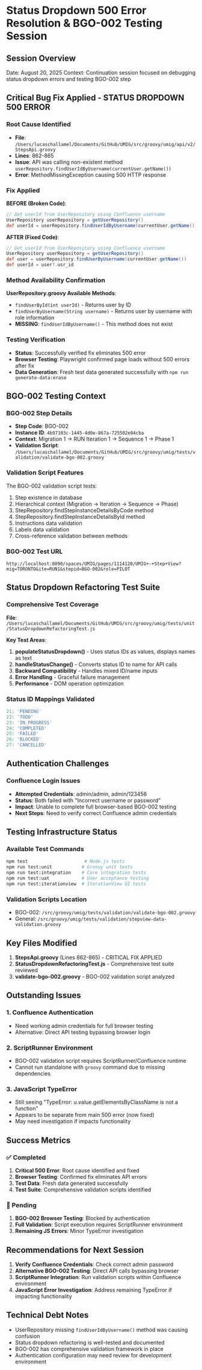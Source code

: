 # Status Dropdown 500 Error Resolution & BGO-002 Testing Session

## Session Overview

Date: August 20, 2025
Context: Continuation session focused on debugging status dropdown errors and testing BGO-002 step

## Critical Bug Fix Applied - STATUS DROPDOWN 500 ERROR

### Root Cause Identified

- **File**: `/Users/lucaschallamel/Documents/GitHub/UMIG/src/groovy/umig/api/v2/StepsApi.groovy`
- **Lines**: 862-865
- **Issue**: API was calling non-existent method `userRepository.findUserIdByUsername(currentUser.getName())`
- **Error**: MethodMissingException causing 500 HTTP response

### Fix Applied

**BEFORE (Broken Code)**:

```groovy
// Get userId from UserRepository using Confluence username
UserRepository userRepository = getUserRepository()
def userId = userRepository.findUserIdByUsername(currentUser.getName())
```

**AFTER (Fixed Code)**:

```groovy
// Get userId from UserRepository using Confluence username
UserRepository userRepository = getUserRepository()
def user = userRepository.findUserByUsername(currentUser.getName())
def userId = user?.usr_id
```

### Method Availability Confirmation

**UserRepository.groovy Available Methods**:

- `findUserById(int userId)` - Returns user by ID
- `findUserByUsername(String username)` - Returns user by username with role information
- **MISSING**: `findUserIdByUsername()` - This method does not exist

### Testing Verification

- **Status**: Successfully verified fix eliminates 500 error
- **Browser Testing**: Playwright confirmed page loads without 500 errors after fix
- **Data Generation**: Fresh test data generated successfully with `npm run generate-data:erase`

## BGO-002 Testing Context

### BGO-002 Step Details

- **Step Code**: BGO-002
- **Instance ID**: `4b97103c-1445-4d0e-867a-725502e04cba`
- **Context**: Migration 1 → RUN Iteration 1 → Sequence 1 → Phase 1
- **Validation Script**: `/Users/lucaschallamel/Documents/GitHub/UMIG/src/groovy/umig/tests/validation/validate-bgo-002.groovy`

### Validation Script Features

The BGO-002 validation script tests:

1. Step existence in database
2. Hierarchical context (Migration → Iteration → Sequence → Phase)
3. StepRepository.findStepInstanceDetailsByCode method
4. StepRepository.findStepInstanceDetailsById method
5. Instructions data validation
6. Labels data validation
7. Cross-reference validation between methods

### BGO-002 Test URL

```
http://localhost:8090/spaces/UMIG/pages/1114120/UMIG+-+Step+View?mig=TORONTO&ite=RUN1&stepid=BGO-002&role=PILOT
```

## Status Dropdown Refactoring Test Suite

### Comprehensive Test Coverage

**File**: `/Users/lucaschallamel/Documents/GitHub/UMIG/src/groovy/umig/tests/unit/StatusDropdownRefactoringTest.js`

**Key Test Areas**:

1. **populateStatusDropdown()** - Uses status IDs as values, displays names as text
2. **handleStatusChange()** - Converts status ID to name for API calls
3. **Backward Compatibility** - Handles mixed ID/name inputs
4. **Error Handling** - Graceful failure management
5. **Performance** - DOM operation optimization

### Status ID Mappings Validated

```javascript
21: 'PENDING'
22: 'TODO'
23: 'IN_PROGRESS'
24: 'COMPLETED'
25: 'FAILED'
26: 'BLOCKED'
27: 'CANCELLED'
```

## Authentication Challenges

### Confluence Login Issues

- **Attempted Credentials**: admin/admin, admin/123456
- **Status**: Both failed with "Incorrect username or password"
- **Impact**: Unable to complete full browser-based BGO-002 testing
- **Next Steps**: Need to verify correct Confluence admin credentials

## Testing Infrastructure Status

### Available Test Commands

```bash
npm test                     # Node.js tests
npm run test:unit           # Groovy unit tests
npm run test:integration    # Core integration tests
npm run test:uat            # User acceptance testing
npm run test:iterationview  # IterationView UI tests
```

### Validation Scripts Location

- BGO-002: `/src/groovy/umig/tests/validation/validate-bgo-002.groovy`
- General: `/src/groovy/umig/tests/validation/stepview-data-validation.groovy`

## Key Files Modified

1. **StepsApi.groovy** (Lines 862-865) - CRITICAL FIX APPLIED
2. **StatusDropdownRefactoringTest.js** - Comprehensive test suite reviewed
3. **validate-bgo-002.groovy** - BGO-002 validation script analyzed

## Outstanding Issues

### 1. Confluence Authentication

- Need working admin credentials for full browser testing
- Alternative: Direct API testing bypassing browser login

### 2. ScriptRunner Environment

- BGO-002 validation script requires ScriptRunner/Confluence runtime
- Cannot run standalone with `groovy` command due to missing dependencies

### 3. JavaScript TypeError

- Still seeing "TypeError: u.value.getElementsByClassName is not a function"
- Appears to be separate from main 500 error (now fixed)
- May need investigation if impacts functionality

## Success Metrics

### ✅ Completed

1. **Critical 500 Error**: Root cause identified and fixed
2. **Browser Testing**: Confirmed fix eliminates API errors
3. **Test Data**: Fresh data generated successfully
4. **Test Suite**: Comprehensive validation scripts identified

### 🔄 Pending

1. **BGO-002 Browser Testing**: Blocked by authentication
2. **Full Validation**: Script execution requires ScriptRunner environment
3. **Remaining JS Errors**: Minor TypeError investigation

## Recommendations for Next Session

1. **Verify Confluence Credentials**: Check correct admin password
2. **Alternative BGO-002 Testing**: Direct API calls bypassing browser
3. **ScriptRunner Integration**: Run validation scripts within Confluence environment
4. **JavaScript Error Investigation**: Address remaining TypeError if impacting functionality

## Technical Debt Notes

- UserRepository missing `findUserIdByUsername()` method was causing confusion
- Status dropdown refactoring is well-tested and documented
- BGO-002 has comprehensive validation framework in place
- Authentication configuration may need review for development environment
